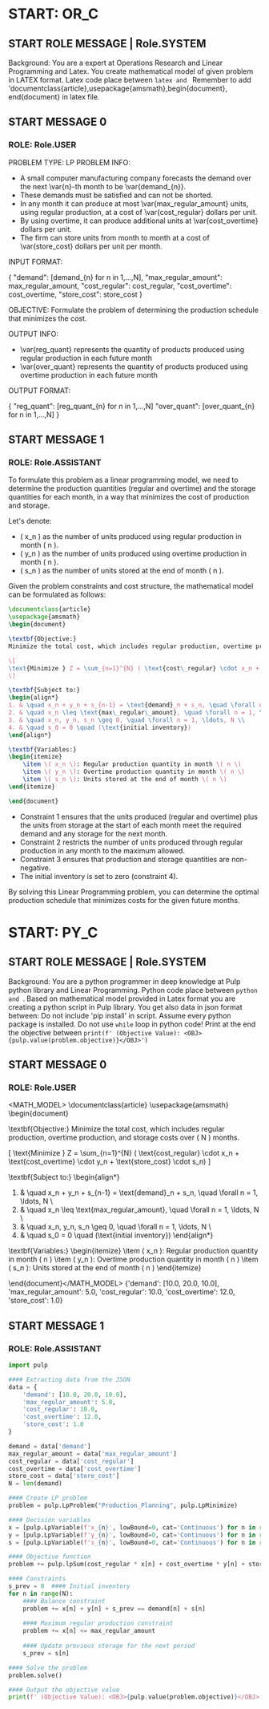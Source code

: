 # START: OR_C 
## START ROLE MESSAGE | Role.SYSTEM 
Background: You are a expert at Operations Research and Linear Programming and Latex. You create mathematical model of given problem in LATEX format. Latex code place between ```latex and ``` Remember to add 'documentclass{article},usepackage{amsmath},begin{document}, end{document} in latex file. 
## START MESSAGE 0 
### ROLE: Role.USER
<DESCRIPTION>
PROBLEM TYPE: LP
PROBLEM INFO:

- A small computer manufacturing company forecasts the demand over the next \var{n}-th month to be \var{demand_{n}}.
- These demands must be satisfied and can not be shorted.
- In any month it can produce at most \var{max_regular_amount} units, using regular production, at a cost of \var{cost_regular} dollars per unit. 
- By using overtime, it can produce additional units at \var{cost_overtime} dollars per unit. 
- The firm can store units from month to month at a cost of \var{store_cost} dollars per unit per month. 

INPUT FORMAT:

{
	"demand": [demand_{n} for n in 1,...,N],
	"max_regular_amount": max_regular_amount,
	"cost_regular": cost_regular,
	"cost_overtime": cost_overtime,
	"store_cost": store_cost
}


OBJECTIVE: Formulate the problem of determining the production schedule that minimizes the cost.

OUTPUT INFO:

- \var{reg_quant} represents the quantity of products produced using regular production in each future month
- \var{over_quant} represents the quantity of products produced using overtime production in each future month

OUTPUT FORMAT:

{
	"reg_quant": [reg_quant_{n} for n in 1,...,N]
	"over_quant": [over_quant_{n} for n in 1,...,N]
}
</DESCRIPTION>


## START MESSAGE 1 
### ROLE: Role.ASSISTANT
To formulate this problem as a linear programming model, we need to determine the production quantities (regular and overtime) and the storage quantities for each month, in a way that minimizes the cost of production and storage.

Let's denote:
- \( x_n \) as the number of units produced using regular production in month \( n \).
- \( y_n \) as the number of units produced using overtime production in month \( n \).
- \( s_n \) as the number of units stored at the end of month \( n \).

Given the problem constraints and cost structure, the mathematical model can be formulated as follows:

```latex
\documentclass{article}
\usepackage{amsmath}
\begin{document}

\textbf{Objective:}
Minimize the total cost, which includes regular production, overtime production, and storage costs over \( N \) months.

\[
\text{Minimize } Z = \sum_{n=1}^{N} ( \text{cost\_regular} \cdot x_n + \text{cost\_overtime} \cdot y_n + \text{store\_cost} \cdot s_n)
\]

\textbf{Subject to:}
\begin{align*}
1. & \quad x_n + y_n + s_{n-1} = \text{demand}_n + s_n, \quad \forall n = 1, \ldots, N \\
2. & \quad x_n \leq \text{max\_regular\_amount}, \quad \forall n = 1, \ldots, N \\
3. & \quad x_n, y_n, s_n \geq 0, \quad \forall n = 1, \ldots, N \\
4. & \quad s_0 = 0 \quad (\text{initial inventory})
\end{align*}

\textbf{Variables:}
\begin{itemize}
    \item \( x_n \): Regular production quantity in month \( n \)
    \item \( y_n \): Overtime production quantity in month \( n \)
    \item \( s_n \): Units stored at the end of month \( n \)
\end{itemize}

\end{document}
```

- Constraint 1 ensures that the units produced (regular and overtime) plus the units from storage at the start of each month meet the required demand and any storage for the next month.
- Constraint 2 restricts the number of units produced through regular production in any month to the maximum allowed.
- Constraint 3 ensures that production and storage quantities are non-negative.
- The initial inventory is set to zero (constraint 4). 

By solving this Linear Programming problem, you can determine the optimal production schedule that minimizes costs for the given future months.

# START: PY_C 
## START ROLE MESSAGE | Role.SYSTEM 
Background: You are a python programmer in deep knowledge at Pulp python library and Linear Programming. Python code place between ```python and ```. Based on mathematical model provided in Latex format you are creating a python script in Pulp library. You get also data in json format between: <DATA></DATA> Do not include 'pip install' in script. Assume every python package is installed. Do not use `while` loop in python code! Print at the end the objective between <OBJ></OBJ> `print(f' (Objective Value): <OBJ>{pulp.value(problem.objective)}</OBJ>')` 
## START MESSAGE 0 
### ROLE: Role.USER
<MATH_MODEL>
\documentclass{article}
\usepackage{amsmath}
\begin{document}

\textbf{Objective:}
Minimize the total cost, which includes regular production, overtime production, and storage costs over \( N \) months.

\[
\text{Minimize } Z = \sum_{n=1}^{N} ( \text{cost\_regular} \cdot x_n + \text{cost\_overtime} \cdot y_n + \text{store\_cost} \cdot s_n)
\]

\textbf{Subject to:}
\begin{align*}
1. & \quad x_n + y_n + s_{n-1} = \text{demand}_n + s_n, \quad \forall n = 1, \ldots, N \\
2. & \quad x_n \leq \text{max\_regular\_amount}, \quad \forall n = 1, \ldots, N \\
3. & \quad x_n, y_n, s_n \geq 0, \quad \forall n = 1, \ldots, N \\
4. & \quad s_0 = 0 \quad (\text{initial inventory})
\end{align*}

\textbf{Variables:}
\begin{itemize}
    \item \( x_n \): Regular production quantity in month \( n \)
    \item \( y_n \): Overtime production quantity in month \( n \)
    \item \( s_n \): Units stored at the end of month \( n \)
\end{itemize}

\end{document}</MATH_MODEL>
<DATA>
{'demand': [10.0, 20.0, 10.0], 'max_regular_amount': 5.0, 'cost_regular': 10.0, 'cost_overtime': 12.0, 'store_cost': 1.0}</DATA>


## START MESSAGE 1 
### ROLE: Role.ASSISTANT
```python
import pulp

#### Extracting data from the JSON
data = {
    'demand': [10.0, 20.0, 10.0],
    'max_regular_amount': 5.0,
    'cost_regular': 10.0,
    'cost_overtime': 12.0,
    'store_cost': 1.0
}

demand = data['demand']
max_regular_amount = data['max_regular_amount']
cost_regular = data['cost_regular']
cost_overtime = data['cost_overtime']
store_cost = data['store_cost']
N = len(demand)

#### Create LP problem
problem = pulp.LpProblem("Production_Planning", pulp.LpMinimize)

#### Decision variables
x = [pulp.LpVariable(f'x_{n}', lowBound=0, cat='Continuous') for n in range(N)]
y = [pulp.LpVariable(f'y_{n}', lowBound=0, cat='Continuous') for n in range(N)]
s = [pulp.LpVariable(f's_{n}', lowBound=0, cat='Continuous') for n in range(N)]

#### Objective function
problem += pulp.lpSum(cost_regular * x[n] + cost_overtime * y[n] + store_cost * s[n] for n in range(N))

#### Constraints
s_prev = 0  #### Initial inventory
for n in range(N):
    #### Balance constraint
    problem += x[n] + y[n] + s_prev == demand[n] + s[n]
    
    #### Maximum regular production constraint
    problem += x[n] <= max_regular_amount
    
    #### Update previous storage for the next period
    s_prev = s[n]

#### Solve the problem
problem.solve()

#### Output the objective value
print(f' (Objective Value): <OBJ>{pulp.value(problem.objective)}</OBJ>')
```


